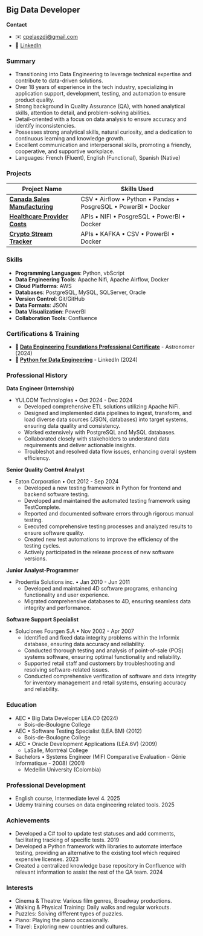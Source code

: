 ## Big Data Developer

**Contact**
* ✉️ <a href="mailto:cpelaezdj@gmail.com">cpelaezdj@gmail.com</a> 
* 🔗 <a href="https://www.linkedin.com/in/carlos-m-pelaez">LinkedIn</a>

### Summary

* Transitioning into Data Engineering to leverage technical expertise and contribute to data-driven solutions.
* Over 18 years of experience in the tech industry, specializing in application support, development, testing, and automation to ensure product quality.
* Strong background in Quality Assurance (QA), with honed analytical skills, attention to detail, and problem-solving abilities.
* Detail-oriented with a focus on data analysis to ensure accuracy and identify inconsistencies.
* Possesses strong analytical skills, natural curiosity, and a dedication to continuous learning and knowledge growth.
* Excellent communication and interpersonal skills, promoting a friendly, cooperative, and supportive workplace.
* Languages: French (Fluent), English (Functional), Spanish (Native)

### Projects

| Project Name | Skills Used |
|---|---|
| **[Canada Sales Manufacturing](https://cpelaezdc.github.io/canada-sales-manufacturing/)** | CSV • Airflow • Python • Pandas • PosgreSQL • PowerBI • Docker |
| **[Healthcare Provider Costs](https://cpelaezdc.github.io/Healthcare-Provider-Costs/)** | APIs • NIFI • PosgreSQL • PowerBI • Docker |
| **[Crypto Stream Tracker](https://cpelaezdc.github.io/CryptoStreamTraker/)** | APIs • KAFKA • CSV • PowerBI • Docker |

### Skills

* **Programming Languages**: Python, vbScript
* **Data Engineering Tools**: Apache Nifi, Apache Airflow, Docker
* **Cloud Platforms**: AWS
* **Databases**: PostgreSQL, MySQL, SQLServer, Oracle
* **Version Control**: Git/GitHub
* **Data Formats**: JSON
* **Data Visualization**: PowerBI
* **Collaboration Tools**: Confluence

### Certifications & Training

* **🔗 <a href="https://www.linkedin.com/learning/certificates/dac1764aed8ff26eef6410d9aa188c5cf691420771202f5f0990dcb5d4280647?trk=share_certificate">Data Engineering Foundations Professional Certificate</a>** - Astronomer (2024)
* **🔗 <a href="https://www.linkedin.com/learning/certificates/7690ef4acc7fb56dd810d9872c40457cba6821ae4c620775d417d36eb10646b9?trk=share_certificate">Python for Data Engineering</a>** - LinkedIn (2024)

### Professional History

**Data Engineer (Internship)**

* YULCOM Technologies • Oct 2024 - Dec 2024
    * Developed comprehensive ETL solutions utilizing Apache NiFi.
    * Designed and implemented data pipelines to ingest, transform, and load diverse data sources (JSON, databases) into target systems, ensuring data quality and consistency.
    * Worked extensively with PostgreSQL and MySQL databases.
    * Collaborated closely with stakeholders to understand data requirements and deliver actionable insights.
    * Troubleshot and resolved data flow issues, enhancing overall system efficiency.

**Senior Quality Control Analyst**

* Eaton Corporation • Oct 2012 - Sep 2024
    * Developed a new testing framework in Python for frontend and backend software testing.
    * Developed and maintained the automated testing framework using TestComplete.
    * Reported and documented software errors through rigorous manual testing.
    * Executed comprehensive testing processes and analyzed results to ensure software quality.
    * Created new test automations to improve the efficiency of the testing cycles.
    * Actively participated in the release process of new software versions.

**Junior Analyst-Programmer**

* Prodentia Solutions inc. • Jan 2010 - Jun 2011
    * Developed and maintained 4D software programs, enhancing functionality and user experience.
    * Migrated comprehensive databases to 4D, ensuring seamless data integrity and performance.

**Software Support Specialist**

* Soluciones Fourgen S.A • Nov 2002 - Apr 2007
    * Identified and fixed data integrity problems within the Informix database, ensuring data accuracy and reliability.
    * Conducted thorough testing and analysis of point-of-sale (POS) systems software, ensuring optimal functionality and reliability.
    * Supported retail staff and customers by troubleshooting and resolving software-related issues.
    * Conducted comprehensive verification of software and data integrity for inventory management and retail systems, ensuring accuracy and reliability.

### Education

* AEC • Big Data Developer LEA.C0 (2024)
    * Bois-de-Boulogne College
* AEC • Software Testing Specialist (LEA.BM) (2012)
    * Bois-de-Boulogne College
* AEC • Oracle Development Applications (LEA.6V) (2009)
    * LaSalle, Montréal College
* Bachelors • Systems Engineer (MIFI Comparative Evaluation - Génie Informatique - 2008) (2001)
    * Medellin University (Colombia)

### Professional Development
* English course, Intermediate level 4. 2025
* Udemy training courses on data engineering related tools. 2025

### Achievements
* Developed a C# tool to update test statuses and add comments, facilitating tracking of specific tests. 2019
* Developed a Python framework with libraries to automate interface testing, providing an alternative to the existing tool which required expensive licenses. 2023
* Created a centralized knowledge base repository in Confluence with relevant information to assist the rest of the QA team. 2024

### Interests
* Cinema & Theatre: Various film genres, Broadway productions.
* Walking & Physical Training: Daily walks and regular workouts.
* Puzzles: Solving different types of puzzles.
* Piano: Playing the piano occasionally.
* Travel: Exploring new countries and cultures.
